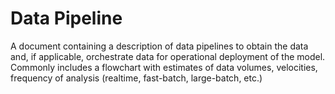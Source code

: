 # Data Pipeline

A document containing a description of data pipelines to obtain the data and, if applicable, orchestrate data
for operational deployment of the model. Commonly includes a flowchart with estimates of data volumes, velocities,
frequency of analysis (realtime, fast-batch, large-batch, etc.)